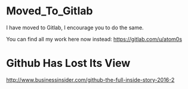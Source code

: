 # Moved_To_Gitlab
I have moved to Gitlab, I encourage you to do the same.

You can find all my work here now instead:
https://gitlab.com/u/atom0s

# Github Has Lost Its View

http://www.businessinsider.com/github-the-full-inside-story-2016-2
